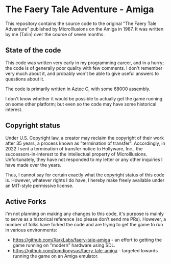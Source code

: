 # The Faery Tale Adventure - Amiga

This repository contains the source code to the original "The Faery Tale Adventure" published
by MicroIllusions on the Amiga in 1987. It was written by me (Talin) over the course of seven
months.

## State of the code

This code was written very early in my programming career, and in a hurry; the code is of generally
poor quality with few comments. I don't remember very much about it, and probably won't be able
to give useful answers to questions about it.

The code is primarily written in Aztec C, with some 68000 assembly.

I don't know whether it would be possible to actually get the game running on some other platform;
but even so the code may have some historical interest.

## Copyright status

Under U.S. Copyright law, a creator may reclaim the copyright of their work after 35 years,
a process known as "termination of transfer". Accordingly, in 2022 I sent a termination of transfer
notice to Hollyware, Inc., the successors-in-interest to the intellectual property of
MicroIllusions. Unfortunately, they have not responded to my letter or any other inquiries I have
made over the years.

Thus, I cannot say for certain exactly what the copyright status of this code is. However, whatever
rights I do have, I hereby make freely available under an MIT-style permissive license.

## Active Forks

I'm not planning on making any changes to this code, it's purpose is mainly to serve as a historical
reference (so please don't send me PRs). However, a number of folks have forked the code and are
trying to get the game to run in various environments:

* https://github.com/XarkLabs/faery-tale-amiga - an effort to getting the game running on "modern" hardware using SDL.
* https://github.com/tomdionysus/faery-tale-amiga - targeted towards running the game on an Amiga emulator.
